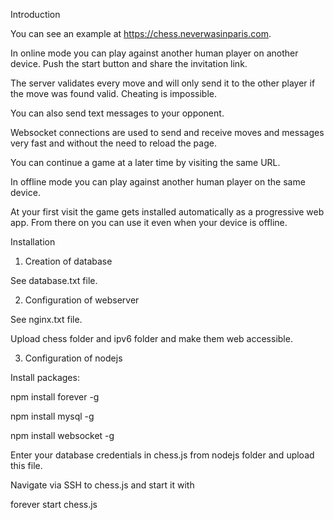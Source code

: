 Introduction



You can see an example at https://chess.neverwasinparis.com.


In online mode you can play against another human player on another device. Push the start button and share the invitation link.

The server validates every move and will only send it to the other player if the move was found valid. Cheating is impossible.

You can also send text messages to your opponent.

Websocket connections are used to send and receive moves and messages very fast and without the need to reload the page.

You can continue a game at a later time by visiting the same URL.


In offline mode you can play against another human player on the same device.

At your first visit the game gets installed automatically as a progressive web app. From there on you can use it even when your device is offline.




Installation



1. Creation of database


See database.txt file.


2. Configuration of webserver


See nginx.txt file.

Upload chess folder and ipv6 folder and make them web accessible.


3. Configuration of nodejs


Install packages:

npm install forever -g

npm install mysql -g

npm install websocket -g


Enter your database credentials in chess.js from nodejs folder and upload this file.

Navigate via SSH to chess.js and start it with

forever start chess.js
